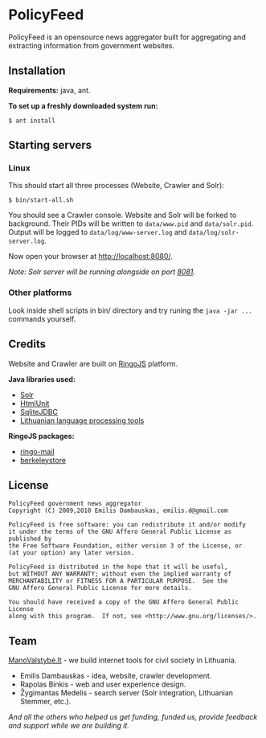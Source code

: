 # PolicyFeed #

PolicyFeed is an opensource news aggregator built for aggregating and extracting information from government websites.

## Installation ##

**Requirements:** java, ant.

**To set up a freshly downloaded system run:**

    $ ant install

## Starting servers ##

### Linux ###

This should start all three processes (Website, Crawler and Solr):

    $ bin/start-all.sh

You should see a Crawler console. Website and Solr will be forked to background. Their PIDs will be written to `data/www.pid` and `data/solr.pid`. Output will be logged to `data/log/www-server.log` and `data/log/solr-server.log`.

Now open your browser at <a href="http://localhost:8080/">http://localhost:8080/</a>.

_Note: Solr server will be running alongside on port <a href="http://localhost:8081/solr/select/?q=*:*">8081</a>._

### Other platforms ###

Look inside shell scripts in bin/ directory and try runing the `java -jar ...` commands yourself.

## Credits ##

Website and Crawler are built on <a href="http://ringojs.org/">RingoJS</a> platform.

<b>Java libraries used:</b>

* <a href="http://lucene.apache.org/solr/">Solr</a>
* <a href="http://htmlunit.sourceforge.net/">HtmlUnit</a>
* <a href="http://www.zentus.com/sqlitejdbc/">SqliteJDBC</a>
* <a href="http://github.com/zmedelis/ltlangpack">Lithuanian language processing tools</a>

<b>RingoJS packages:</b>

* <a href="http://github.com/robi42/ringo-mail">ringo-mail</a>
* <a href="http://github.com/hns/berkeleystore">berkeleystore</a>

## License ##

    PolicyFeed government news aggregator
    Copyright (C) 2009,2010 Emilis Dambauskas, emilis.d@gmail.com

    PolicyFeed is free software: you can redistribute it and/or modify
    it under the terms of the GNU Affero General Public License as published by
    the Free Software Foundation, either version 3 of the License, or
    (at your option) any later version.

    PolicyFeed is distributed in the hope that it will be useful,
    but WITHOUT ANY WARRANTY; without even the implied warranty of
    MERCHANTABILITY or FITNESS FOR A PARTICULAR PURPOSE.  See the
    GNU Affero General Public License for more details.

    You should have received a copy of the GNU Affero General Public License
    along with this program.  If not, see <http://www.gnu.org/licenses/>.

## Team ##

<a href="http://manovalstybe.lt/en/">ManoValstybė.lt</a> - we build internet tools for civil society in Lithuania.

* Emilis Dambauskas - idea, website, crawler development.
* Rapolas Binkis - web and user experience design.
* Žygimantas Medelis - search server (Solr integration, Lithuanian Stemmer, etc.).

_And all the others who helped us get funding, funded us, provide feedback and support while we are building it._

